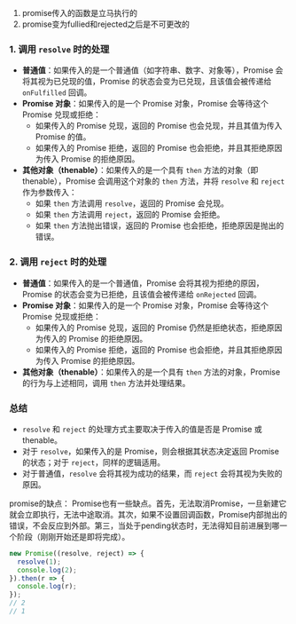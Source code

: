 1. promise传入的函数是立马执行的
2. promise变为fullied和rejected之后是不可更改的

### 1. 调用 `resolve` 时的处理

- **普通值**：如果传入的是一个普通值（如字符串、数字、对象等），Promise 会将其视为已兑现的值，Promise 的状态会变为已兑现，且该值会被传递给 `onFulfilled` 回调。
- **Promise 对象**：如果传入的是一个 Promise 对象，Promise 会等待这个 Promise 兑现或拒绝：
  - 如果传入的 Promise 兑现，返回的 Promise 也会兑现，并且其值为传入 Promise 的值。
  - 如果传入的 Promise 拒绝，返回的 Promise 也会拒绝，并且其拒绝原因为传入 Promise 的拒绝原因。
- **其他对象（thenable）**：如果传入的是一个具有 `then` 方法的对象（即 thenable），Promise 会调用这个对象的 `then` 方法，并将 `resolve` 和 `reject` 作为参数传入：
  - 如果 `then` 方法调用 `resolve`，返回的 Promise 会兑现。
  - 如果 `then` 方法调用 `reject`，返回的 Promise 会拒绝。
  - 如果 `then` 方法抛出错误，返回的 Promise 也会拒绝，拒绝原因是抛出的错误。

### 2. 调用 `reject` 时的处理

- **普通值**：如果传入的是一个普通值，Promise 会将其视为拒绝的原因，Promise 的状态会变为已拒绝，且该值会被传递给 `onRejected` 回调。
- **Promise 对象**：如果传入的是一个 Promise 对象，Promise 会等待这个 Promise 兑现或拒绝：
  - 如果传入的 Promise 兑现，返回的 Promise 仍然是拒绝状态，拒绝原因为传入的 Promise 的拒绝原因。
  - 如果传入的 Promise 拒绝，返回的 Promise 也会拒绝，并且其拒绝原因为传入 Promise 的拒绝原因。
- **其他对象（thenable）**：如果传入的是一个具有 `then` 方法的对象，Promise 的行为与上述相同，调用 `then` 方法并处理结果。

### 总结

- `resolve` 和 `reject` 的处理方式主要取决于传入的值是否是 Promise 或 thenable。
- 对于 `resolve`，如果传入的是 Promise，则会根据其状态决定返回 Promise 的状态；对于 `reject`，同样的逻辑适用。
- 对于普通值，`resolve` 会将其视为成功的结果，而 `reject` 会将其视为失败的原因。


promise的缺点：
Promise也有一些缺点。首先，无法取消Promise，一旦新建它就会立即执行，无法中途取消。其次，如果不设置回调函数，Promise内部抛出的错误，不会反应到外部。第三，当处于pending状态时，无法得知目前进展到哪一个阶段（刚刚开始还是即将完成）。

```js
new Promise((resolve, reject) => {
  resolve(1);
  console.log(2);
}).then(r => {
  console.log(r);
});
// 2
// 1
```

